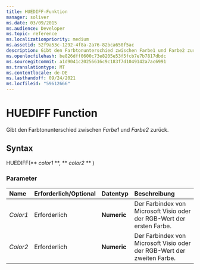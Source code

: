 ```yaml
---
title: HUEDIFF-Funktion
manager: soliver
ms.date: 03/09/2015
ms.audience: Developer
ms.topic: reference
ms.localizationpriority: medium
ms.assetid: 52f9a53c-1292-4f8a-2a76-82bca650f5ac
description: Gibt den Farbtonunterschied zwischen Farbe1 und Farbe2 zurück.
ms.openlocfilehash: be826dff0600c73e8205e53f5fcb7e7b7817dbdc
ms.sourcegitcommit: a1d9041c20256616c9c183f7d1049142a7ac6991
ms.translationtype: MT
ms.contentlocale: de-DE
ms.lasthandoff: 09/24/2021
ms.locfileid: "59612666"
---
```

# <a name="huediff-function"></a>HUEDIFF Function

Gibt den Farbtonunterschied zwischen  _Farbe1_ und  _Farbe2_ zurück.
  
## <a name="syntax"></a>Syntax

HUEDIFF(** *color1* **, ** *color2* ** ) 
  
### <a name="parameters"></a>Parameter

|**Name**|**Erforderlich/Optional**|**Datentyp**|**Beschreibung**|
|:-----|:-----|:-----|:-----|
| _Color1_ <br/> |Erforderlich  <br/> |**Numeric** <br/> |Der Farbindex von Microsoft Visio oder der RGB-Wert der ersten Farbe.  <br/> |
| _Color2_ <br/> |Erforderlich  <br/> |**Numeric** <br/> |Der Farbindex von Microsoft Visio oder der RGB-Wert der zweiten Farbe.  <br/> |
   

